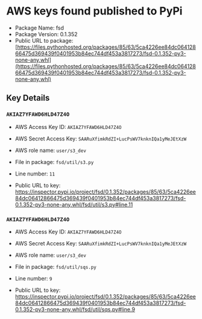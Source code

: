 # AWS keys found published to PyPi

* Package Name: fsd
* Package Version: 0.1.352
* Public URL to package: [https://files.pythonhosted.org/packages/85/63/5ca4226ee84dc06412866475d369439f0401953b84ec744df453a3817273/fsd-0.1.352-py3-none-any.whl](https://files.pythonhosted.org/packages/85/63/5ca4226ee84dc06412866475d369439f0401953b84ec744df453a3817273/fsd-0.1.352-py3-none-any.whl)

## Key Details

### `AKIAZ7YFAWD6HLD47Z4O`

* AWS Access Key ID: `AKIAZ7YFAWD6HLD47Z4O`
* AWS Secret Access Key: `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` 
* AWS role name: `user/s3_dev`
* File in package: `fsd/util/s3.py`
* Line number: `11`

* Public URL to key: https://inspector.pypi.io/project/fsd/0.1.352/packages/85/63/5ca4226ee84dc06412866475d369439f0401953b84ec744df453a3817273/fsd-0.1.352-py3-none-any.whl/fsd/util/s3.py#line.11



### `AKIAZ7YFAWD6HLD47Z4O`

* AWS Access Key ID: `AKIAZ7YFAWD6HLD47Z4O`
* AWS Secret Access Key: `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` 
* AWS role name: `user/s3_dev`
* File in package: `fsd/util/sqs.py`
* Line number: `9`

* Public URL to key: https://inspector.pypi.io/project/fsd/0.1.352/packages/85/63/5ca4226ee84dc06412866475d369439f0401953b84ec744df453a3817273/fsd-0.1.352-py3-none-any.whl/fsd/util/sqs.py#line.9


